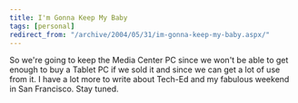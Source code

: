 ```yaml
---
title: I'm Gonna Keep My Baby
tags: [personal]
redirect_from: "/archive/2004/05/31/im-gonna-keep-my-baby.aspx/"
---
```


So we're going to keep the Media Center PC since we won't be able to get
enough to buy a Tablet PC if we sold it and since we can get a lot of
use from it. I have a lot more to write about Tech-Ed and my fabulous
weekend in San Francisco. Stay tuned.

